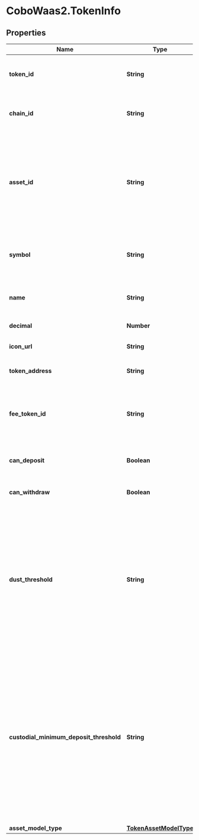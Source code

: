 # CoboWaas2.TokenInfo

## Properties

Name | Type | Description | Notes
------------ | ------------- | ------------- | -------------
**token_id** | **String** | The token ID, which is the unique identifier of a token. | 
**chain_id** | **String** | The ID of the chain on which the token operates. | 
**asset_id** | **String** | (This concept applies to Exchange Wallets only) The asset ID. An asset ID is the unique identifier of the asset held within your linked exchange account. | [optional] 
**symbol** | **String** | The token symbol, which is the abbreviated name of a token. | [optional] 
**name** | **String** | The token name, which is the full name of a token. | [optional] 
**decimal** | **Number** | The token decimal. | [optional] 
**icon_url** | **String** | The URL of the token icon. | [optional] 
**token_address** | **String** | The token address, if applicable. | [optional] 
**fee_token_id** | **String** | The fee token ID. A fee token is the token with which you pay transaction fees. | [optional] 
**can_deposit** | **Boolean** | Whether deposits are enabled for this token. | [optional] 
**can_withdraw** | **Boolean** | Whether withdrawals are enabled for this token. | [optional] 
**dust_threshold** | **String** | The minimum withdrawal amount for Custodial Wallets. If your withdrawal amount is smaller than this threshold, the withdrawal request will receive an error.  Note: [Cobo Loop](https://manuals.cobo.com/en/portal/custodial-wallets/cobo-loop) transfers do not have this limitation.  | [optional] 
**custodial_minimum_deposit_threshold** | **String** | The minimum deposit amount for Custodial Wallets. If the amount you deposit to a Custodial Wallet is smaller than this threshold, the deposit will not show up on Cobo Portal or trigger any webhook events.  Note: [Cobo Loop](https://manuals.cobo.com/en/portal/custodial-wallets/cobo-loop)transfers do not have this limitation.  | [optional] 
**asset_model_type** | [**TokenAssetModelType**](TokenAssetModelType.md) |  | [optional] 


